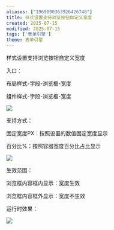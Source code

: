 ```yaml
---
aliases: ["1969890363926426748"]
title: 样式设置支持浏览按钮自定义宽度
created: 2025-07-15
modified: 2025-07-15
tags: ['表单引擎']
theme: 表单引擎
---
```


样式设置支持浏览按钮自定义宽度

入口：

布局样式-字段-浏览框-宽度

组件样式-字段-浏览框-宽度

![](04229009ed1ddcaa5668c22a0e3d11d4.jpg)

支持方式：

固定宽度PX：按照设置的数值固定宽度显示

百分比%：按照容器宽度百分比占比显示

![](86c19d17aa71f129d51fa1457cf25efc.jpg)

生效范围：

浏览框内容框内显示：宽度生效

浏览框内容框外显示：宽度不生效

运行时效果：

![](9340480363ffdba9b3a20f7b4f74a653.jpg)